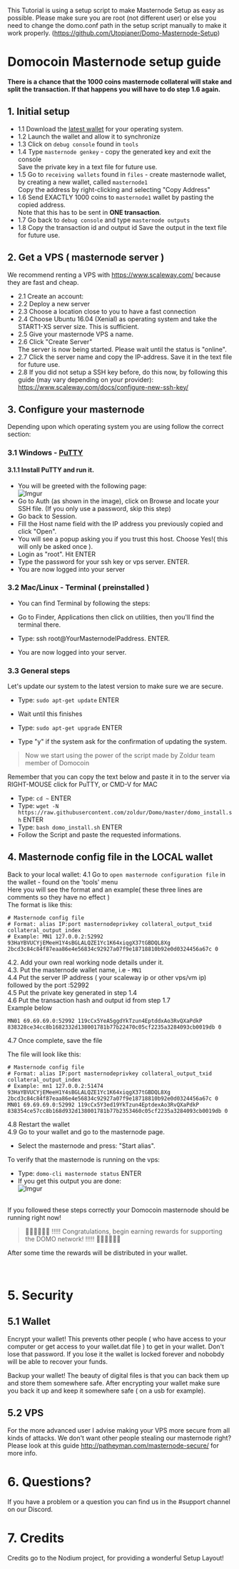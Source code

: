 This Tutorial is using a setup script to make Masternode Setup as easy as possible. Please make sure you are root (not different user) or else you need to change the domo.conf path in the setup script manually to make it work properly.
(https://github.com/Utopianer/Domo-Masternode-Setup)

# Domocoin Masternode setup guide

<b>There is a chance that the 1000 coins masternode collateral will stake and split the transaction. If that happens you will have to do step 1.6 again.</b>

## 1. Initial setup
* 1.1 Download the [latest wallet](https://github.com/Utopianer/DOMO-Project/releases) for your operating system.<br>
* 1.2 Launch the wallet and allow it to synchronize <br />
* 1.3 Click on `debug console` found in `tools`
* 1.4 Type `masternode genkey` - copy the generated key and exit the console<br />
Save the private key in a text file for future use.<br>
* 1.5 Go to `receiving wallets` found in `files` - create masternode wallet, by creating a new wallet, called `masternode1` <br />
Copy the address by right-clicking and selecting "Copy Address"<br>
* 1.6 Send EXACTLY 1000 coins to `masternode1` wallet by pasting the copied address.<br>
Note that this has to be sent in **ONE transaction**. <br />
* 1.7 Go back to `debug console` and type `masternode outputs` <br />
* 1.8 Copy the transaction id and output id
Save the output in the text file for future use.

## 2. Get a VPS ( masternode server )
We recommend renting a VPS with https://www.scaleway.com/ because they are fast and cheap.

* 2.1 Create an account:<br>
* 2.2 Deploy a new server
* 2.3 Choose a location close to you to have a fast connection
* 2.4 Choose Ubuntu 16.04 (Xenial) as operating system and take the START1-XS server size. This is sufficient.<br>
* 2.5 Give your masternode VPS a name.<br>
* 2.6 Click "Create Server"<br>
The server is now being started. Please wait until the status is "online".<br />
* 2.7 Click the server name and copy the IP-address. Save it in the text file for future use.
* 2.8 If you did not setup a SSH key before, do this now, by following this guide (may vary depending on your provider):<br>
https://www.scaleway.com/docs/configure-new-ssh-key/

## 3. Configure your masternode
Depending upon which operating system you are using follow the correct section:

### 3.1 Windows - [PuTTY](https://www.chiark.greenend.org.uk/~sgtatham/putty/latest.html)
#### 3.1.1 Install PuTTY and run it.
* You will be greeted with the following page:<br>
![Imgur](https://i.imgur.com/a3bhSBj.jpg)<br>
* Go to Auth (as shown in the image), click on Browse and locate your SSH file. (If you only use a password, skip this step)<br>
* Go back to Session.
* Fill the Host name field with the IP address you previously copied and click "Open".<br>
* You will see a popup asking you if you trust this host. Choose Yes!( this will only be asked once ).
* Login as "root". Hit ENTER
* Type the password for your ssh key or vps server.  ENTER.
* You are now logged into your server

### 3.2 Mac/Linux - Terminal ( preinstalled )
* You can find Terminal by following the steps:
* Go to Finder, Applications then click on utilities, then you'll find the terminal there.

* Type: ssh root@YourMasternodeIPaddress.  ENTER.
* You are now logged into your server.

### 3.3 General steps
Let's update our system to the latest version to make sure we are secure.
* Type: `sudo apt-get update`  ENTER
* Wait until this finishes
* Type: `sudo apt-get upgrade` ENTER

* Type "y" if the system ask for the confirmation of updating the system.
> Now we start using the power of the script made by Zoldur team member of Domocoin<br>

Remember that you can copy the text below and paste it in to the server via RIGHT-MOUSE click for PuTTY, or CMD-V for MAC<br>

* Type: `cd ~`  ENTER
* Type: `wget -N https://raw.githubusercontent.com/zoldur/Domo/master/domo_install.sh` ENTER
* Type: `bash domo_install.sh` ENTER
* Follow the Script and paste the requested informations.

## 4. Masternode config file in the LOCAL wallet
Back to your local wallet:
4.1 Go to `open masternode configuration file` in the wallet - found on the 'tools' menu <br />
   Here you will see the format and an example( these three lines are comments so they have no effect ) <br />
The format is like this:

```
# Masternode config file
# Format: alias IP:port masternodeprivkey collateral_output_txid collateral_output_index
# Example: MN1 127.0.0.2:52992 93HaYBVUCYjEMeeH1Y4sBGLALQZE1Yc1K64xiqgX37tGBDQL8Xg 2bcd3c84c84f87eaa86e4e56834c92927a07f9e18718810b92e0d0324456a67c 0
```

4.2. Add your own real working node details under it. <br />
4.3. Put the masternode wallet name, i.e - `MN1` <br />
4.4 Put the server IP address ( your scaleway ip or other vps/vm ip) followed by the port :52992 <br />
4.5 Put the private key generated in step 1.4 <br />
4.6 Put the transaction hash and output id from step 1.7 <br />
Example below

```
MN01 69.69.69.0:52992 119cCx5YeA5ggdYkTzun4EptddxAo3RvQXaPdkP 838328ce34cc8b1682332d138001781b77b22470c05cf2235a3284093cb0019db 0
```

4.7 Once complete, save the file <br />

The file will look like this:
```
# Masternode config file
# Format: alias IP:port masternodeprivkey collateral_output_txid collateral_output_index
# Example: mn1 127.0.0.2:51474 93HaYBVUCYjEMeeH1Y4sBGLALQZE1Yc1K64xiqgX37tGBDQL8Xg 2bcd3c84c84f87eaa86e4e56834c92927a07f9e18718810b92e0d0324456a67c 0
MN01 69.69.69.0:52992 119cCx5Y3ed19YkTzun4EptdexAo3RvQXaPdkP 838354ce57cc8b168d932d138001781b77b2353460c05cf2235a3284093cb0019db 0
```
4.8 Restart the wallet<br>
4.9 Go to your wallet and go to the masternode page.<br>
* Select the masternode and press: "Start alias".<br>

To verify that the masternode is running on the vps:
* Type: `domo-cli masternode status`  ENTER
* If you get this output you are done:<br>
![Imgur](https://i.imgur.com/tWVgO2O.png)

<br>
If you followed these steps correctly your Domocoin masternode should be running right now!<br>

> 🎉🎉🎉🎉🎉🎉 !!!!! Congratulations, begin earning rewards for supporting the DOMO network! !!!!! 🎉🎉🎉🎉🎉🎉<br>

After some time the rewards will be distributed in your wallet.

<br>

# 5. Security

## 5.1 Wallet

Encrypt your wallet! This prevents other people ( who have access to your computer or get access to your wallet.dat file ) to get in your wallet. Don't lose that password. If you lose it the wallet is locked forever and nobobdy will be able to recover your funds.

Backup your wallet! The beauty of digital files is that you can back them up and store them somewhere safe. After encrypting your wallet make sure you back it up and keep it somewhere safe ( on a usb for example).

## 5.2 VPS

For the more advanced user I advise making your VPS more secure from all kinds of attacks. We don't want other people stealing our masternode right?
Please look at this guide http://patheyman.com/masternode-secure/ for more info.

# 6. Questions?

If you have a problem or a question you can find us in the #support channel on our Discord.

# 7. Credits

Credits go to the Nodium project, for providing a wonderful Setup Layout!
